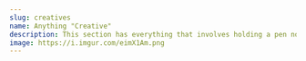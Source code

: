 ```yaml
---
slug: creatives
name: Anything "Creative"
description: This section has everything that involves holding a pen not for writing, but for drawing. I love making comics and illustrations. I often spend time doing nothing to think of new ideas. It works!
image: https://i.imgur.com/eimX1Am.png
---
```

